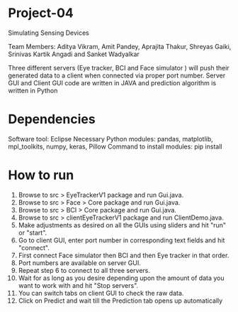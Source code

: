 # Project-04
Simulating Sensing Devices

Team Members: Aditya Vikram, Amit Pandey, Aprajita Thakur, Shreyas Gaiki, Srinivas Kartik Angadi and Sanket Wadyalkar

Three different servers (Eye tracker, BCI and Face simulator ) will push their generated data to a client when 
connected via proper port number. Server GUI and Client GUI code are written in JAVA and prediction algorithm
is written in Python

# Dependencies

Software tool: Eclipse
Necessary Python modules: pandas, matplotlib, mpl_toolkits, numpy, keras, Pillow
Command to install modules: pip install <module name>


# How to run

1) Browse to src > EyeTrackerV1 package and run Gui.java.
2) Browse to src > Face > Core package and run Gui.java.
3) Browse to src > BCI > Core package and run Gui.java.
4) Browse to src > clientEyeTrackerV1 package and run ClientDemo.java.
5) Make adjustments as desired on all the GUIs using sliders and hit "run" or "start".
6) Go to client GUI, enter port number in corresponding text fields and hit "connect".
7) First connect Face simulator then BCI and then Eye tracker in that order. 
8) Port numbers are available on server GUI.
9) Repeat step 6 to connect to all three servers.
10) Wait for as long as you desire depending upon the amount of data you want to work with and hit "Stop servers".
11) You can switch tabs on client GUI to check the raw data.
12) Click on Predict and wait till the Prediction tab opens up automatically
